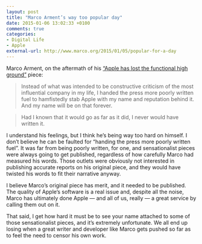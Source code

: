 ```yaml
---
layout: post
title: "Marco Arment’s way too popular day"
date: 2015-01-06 13:02:33 +0100
comments: true
categories: 
- Digital Life
- Apple
external-url: http://www.marco.org/2015/01/05/popular-for-a-day
---
```


Marco Arment, on the aftermath of his [“Apple has lost the functional high ground”](http://www.marco.org/2015/01/04/apple-lost-functional-high-ground) piece:

> Instead of what was intended to be constructive criticism of the most influential company in my life, I handed the press more poorly written fuel to hamfistedly stab Apple with my name and reputation behind it. And my name will be on that forever.

> Had I known that it would go as far as it did, I never would have written it.

I understand his feelings, but I think he’s being way too hard on himself. I don’t believe he can be faulted for “handing the press more poorly written fuel”. It was far from being poorly written, for one, and sensationalist pieces were always going to get published, regardless of how carefully Marco had measured his words. Those outlets were obviously not interested in publishing accurate reports on his original piece, and they would have twisted his words to fit their narrative anyway.

I believe Marco’s original piece has merit, and it needed to be published. The quality of Apple’s software is a real issue and, despite all the noise, Marco has ultimately done Apple — and all of us, really — a great service by calling them out on it. 

That said, I get how hard it must be to see your name attached to some of those sensationalist pieces, and it’s extremely unfortunate. We all end up losing when a great writer and developer like Marco gets pushed so far as to feel the need to censor his own work.